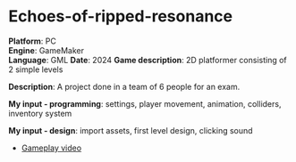 # Echoes-of-ripped-resonance

**Platform**: PC  
**Engine**: GameMaker  
**Language**: GML
**Date**: 2024
**Game description**: 2D platformer consisting of 2 simple levels

**Description**: A project done in a team of 6 people for an exam.

**My input - programming**: settings, player movement, animation, colliders, inventory system

**My input - design**: import assets, first level design, clicking sound

- [Gameplay video](https://youtu.be/85x_OQ-gGHA)
